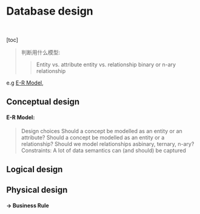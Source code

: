 # Database design

<br>

[toc]
>判断用什么模型:
>>Entity vs. attribute
>>entity vs. relationship
>>binary or n-ary relationship

e.g [E-R Model](E-R_Model.md), 
## Conceptual design
#### E-R Model: 
>Design choices
>Should a concept be modelled as an entity or an attribute?
>Should a concept be modelled as an entity or a relationship?
>Should we model relationships asbinary, ternary, n-ary?
>Constraints: 
>A lot of data semantics can (and should) be captured

## Logical design

## Physical design

#### -> Business Rule